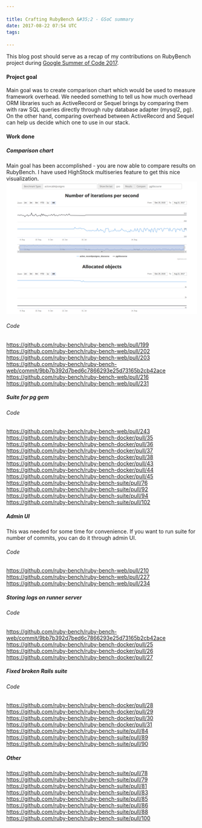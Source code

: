 ```yaml
---

title: Crafting RubyBench &#35;2 - GSoC summary 
date: 2017-08-22 07:54 UTC
tags: 

---
```


This blog post should serve as a recap of my contributions on RubyBench project during <a href="https://summerofcode.withgoogle.com/projects/#5251786557358080"> Google Summer of Code 2017</a>.

<h4>Project goal</h4>

Main goal was to create comparison chart which would be used to measure framework overhead. We needed something to tell us how much overhead ORM libraries such as ActiveRecord or Sequel brings by comparing them with raw SQL queries directly through ruby database adapter (mysql2, pg). On the other hand, comparing overhead between ActiveRecord and Sequel can help us decide which one to use in our stack.


<h4>Work done</h4>

<h5>Comparison chart</h5>

Main goal has been accomplished - you are now able to compare results on RubyBench. I have used HighStock multiseries feature to get this nice visualization.
<img src="images/comparison-chart.png">

<h6>Code</h6>

https://github.com/ruby-bench/ruby-bench-web/pull/199 <br>
https://github.com/ruby-bench/ruby-bench-web/pull/202 <br>
https://github.com/ruby-bench/ruby-bench-web/pull/203 <br>
https://github.com/ruby-bench/ruby-bench-web/commit/9bb7b392d7bed6c7866293e25d73165b2cb42ace <br>
https://github.com/ruby-bench/ruby-bench-web/pull/216 <br>
https://github.com/ruby-bench/ruby-bench-web/pull/231 <br>

<h5>Suite for pg gem</h5>

<h6>Code</h6>

https://github.com/ruby-bench/ruby-bench-web/pull/243 <br>
https://github.com/ruby-bench/ruby-bench-docker/pull/35 <br>
https://github.com/ruby-bench/ruby-bench-docker/pull/36 <br>
https://github.com/ruby-bench/ruby-bench-docker/pull/37 <br>
https://github.com/ruby-bench/ruby-bench-docker/pull/38 <br>
https://github.com/ruby-bench/ruby-bench-docker/pull/43 <br>
https://github.com/ruby-bench/ruby-bench-docker/pull/44 <br>
https://github.com/ruby-bench/ruby-bench-docker/pull/45 <br>
https://github.com/ruby-bench/ruby-bench-suite/pull/76 <br>
https://github.com/ruby-bench/ruby-bench-suite/pull/92 <br>
https://github.com/ruby-bench/ruby-bench-suite/pull/94 <br>
https://github.com/ruby-bench/ruby-bench-suite/pull/102 <br>

<h5>Admin UI</h5>
This was needed for some time for convenience. If you want to run suite for number of commits, you can do it through admin UI.

<h6>Code</h6>

https://github.com/ruby-bench/ruby-bench-web/pull/210 <br>
https://github.com/ruby-bench/ruby-bench-web/pull/227 <br>
https://github.com/ruby-bench/ruby-bench-web/pull/234 <br>

<h5>Storing logs on runner server</h5>

<h6>Code</h6>

https://github.com/ruby-bench/ruby-bench-web/commit/9bb7b392d7bed6c7866293e25d73165b2cb42ace <br>
https://github.com/ruby-bench/ruby-bench-docker/pull/25 <br>
https://github.com/ruby-bench/ruby-bench-docker/pull/26 <br>
https://github.com/ruby-bench/ruby-bench-docker/pull/27 <br>

<h5>Fixed broken Rails suite</h5>

<h6>Code</h6>

https://github.com/ruby-bench/ruby-bench-docker/pull/28 <br>
https://github.com/ruby-bench/ruby-bench-docker/pull/29 <br>
https://github.com/ruby-bench/ruby-bench-docker/pull/30 <br>
https://github.com/ruby-bench/ruby-bench-docker/pull/31 <br>
https://github.com/ruby-bench/ruby-bench-suite/pull/84 <br>
https://github.com/ruby-bench/ruby-bench-suite/pull/89 <br>
https://github.com/ruby-bench/ruby-bench-suite/pull/90 <br>

<h5>Other</h5>

https://github.com/ruby-bench/ruby-bench-suite/pull/78 <br>
https://github.com/ruby-bench/ruby-bench-suite/pull/79 <br>
https://github.com/ruby-bench/ruby-bench-suite/pull/81 <br>
https://github.com/ruby-bench/ruby-bench-suite/pull/83 <br>
https://github.com/ruby-bench/ruby-bench-suite/pull/85 <br>
https://github.com/ruby-bench/ruby-bench-suite/pull/86 <br>
https://github.com/ruby-bench/ruby-bench-suite/pull/88 <br>
https://github.com/ruby-bench/ruby-bench-suite/pull/100 <br>

